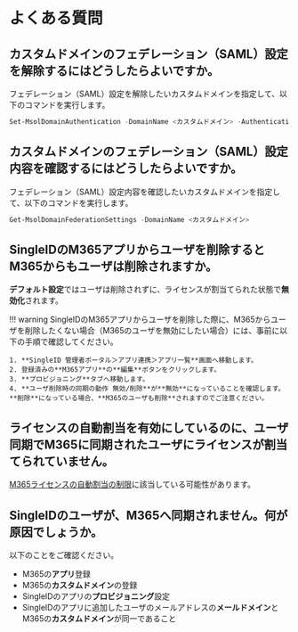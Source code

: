 # よくある質問
## カスタムドメインのフェデレーション（SAML）設定を解除するにはどうしたらよいですか。
フェデレーション（SAML）設定を解除したいカスタムドメインを指定して、以下のコマンドを実行します。

``` powershell title="PowerShell"
Set-MsolDomainAuthentication -DomainName <カスタムドメイン> -Authentication managed
```

## カスタムドメインのフェデレーション（SAML）設定内容を確認するにはどうしたらよいですか。
フェデレーション（SAML）設定内容を確認したいカスタムドメインを指定して、以下のコマンドを実行します。

``` powershell title="PowerShell"
Get-MsolDomainFederationSettings -DomainName <カスタムドメイン>
```

## SingleIDのM365アプリからユーザを削除するとM365からもユーザは削除されますか。
**デフォルト設定**ではユーザは削除されずに、ライセンスが割当てられた状態で**無効化**されます。

!!! warning
    SingleIDのM365アプリからユーザを削除した際に、M365からユーザを削除したくない場合（M365のユーザを無効にしたい場合）には、事前に以下の手順で確認してください。
    
    1. **SingleID 管理者ポータル＞アプリ連携＞アプリ一覧**画面へ移動します。
    2. 登録済みの**M365アプリ**の**編集**ボタンをクリックします。
    3. **プロビジョニング**タブへ移動します。
    4. **ユーザ削除時の同期の動作 無効/削除**が**無効**になっていることを確認します。**削除**になっている場合、**M365のユーザも削除**されますのでご注意ください。
    
## ライセンスの自動割当を有効にしているのに、ユーザ同期でM365に同期されたユーザにライセンスが割当てられていません。

[M365ライセンスの自動割当の制限](./microsoft_365_autoassign.md#m365ライセンスの自動割当の制限)に該当している可能性があります。

## SingleIDのユーザが、M365へ同期されません。何が原因でしょうか。
以下のことをご確認ください。

* M365の**アプリ**登録
* M365の**カスタムドメイン**の登録
* SingleIDのアプリの**プロビジョニング**設定
* SingleIDのアプリに追加したユーザのメールアドレスの**メールドメイン**とM365の**カスタムドメイン**が同一であること
